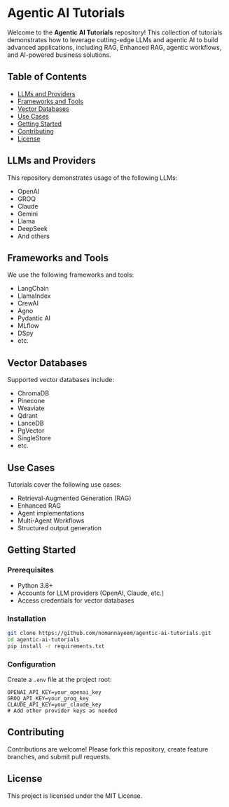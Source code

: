 # Agentic AI Tutorials

Welcome to the **Agentic AI Tutorials** repository! This collection of tutorials demonstrates how to leverage cutting-edge LLMs and agentic AI to build advanced applications, including RAG, Enhanced RAG, agentic workflows, and AI-powered business solutions.

## Table of Contents

- [LLMs and Providers](#llms-and-providers)
- [Frameworks and Tools](#frameworks-and-tools)
- [Vector Databases](#vector-databases)
- [Use Cases](#use-cases)
- [Getting Started](#getting-started)
- [Contributing](#contributing)
- [License](#license)

## LLMs and Providers

This repository demonstrates usage of the following LLMs:

- OpenAI
- GROQ
- Claude
- Gemini
- Llama
- DeepSeek
- And others

## Frameworks and Tools

We use the following frameworks and tools:

- LangChain
- LlamaIndex
- CrewAI
- Agno
- Pydantic AI
- MLflow
- DSpy
- etc.

## Vector Databases

Supported vector databases include:

- ChromaDB
- Pinecone
- Weaviate
- Qdrant
- LanceDB
- PgVector
- SingleStore
- etc.

## Use Cases

Tutorials cover the following use cases:

- Retrieval-Augmented Generation (RAG)
- Enhanced RAG
- Agent implementations
- Multi-Agent Workflows
- Structured output generation

## Getting Started

### Prerequisites

- Python 3.8+
- Accounts for LLM providers (OpenAI, Claude, etc.)
- Access credentials for vector databases

### Installation

```bash
git clone https://github.com/nomannayeem/agentic-ai-tutorials.git
cd agentic-ai-tutorials
pip install -r requirements.txt
```

### Configuration

Create a `.env` file at the project root:

```env
OPENAI_API_KEY=your_openai_key
GROQ_API_KEY=your_groq_key
CLAUDE_API_KEY=your_claude_key
# Add other provider keys as needed
```

## Contributing

Contributions are welcome! Please fork this repository, create feature branches, and submit pull requests.

## License

This project is licensed under the MIT License.